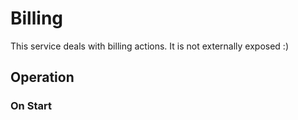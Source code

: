 # Billing
This service deals with billing actions. It is not externally exposed :)

## Operation
### On Start
